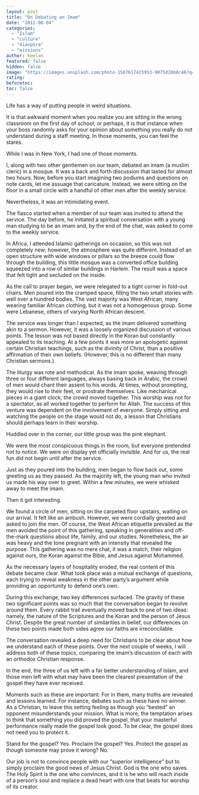 ```yaml
---
layout: post
title: "On Debating an Imam"
date: "2012-06-04"
categories: 
  - "Islam"
  - "culture"
  - "diaspora"
  - "missions"
author: keelan
featured: false
hidden: false
image: "https://images.unsplash.com/photo-1587617425953-9075d28b8c46?q=80&w=1470&auto=format&fit=crop&ixlib=rb-4.1.0&ixid=M3wxMjA3fDB8MHxwaG90by1wYWdlfHx8fGVufDB8fHx8fA%3D%3D"
rating:
beforetoc:
toc: false
---
```


Life has a way of putting people in weird situations.

It is that awkward moment when you realize you are sitting in the wrong classroom on the first day of school, or perhaps, it is that instance when your boss randomly asks for your opinion about something you really do not understand during a staff meeting. In those moments, you can feel the stares.

While I was in New York, I had one of those moments.

I, along with two other gentlemen on our team, debated an imam (a muslim cleric) in a mosque. It was a back and forth discussion that lasted for almost two hours. Now, before you start imagining two podiums and questions on note cards, let me assuage that caricature. Instead, we were sitting on the floor in a small circle with a handful of other men after the weekly service.

Nevertheless, it was an intimidating event.

The fiasco started when a member of our team was invited to attend the service. The day before, he initiated a spiritual conversation with a young man studying to be an imam and, by the end of the chat, was asked to come to the weekly service.

In Africa, I attended Islamic gatherings on occasion, so this was not completely new; however, the atmosphere was quite different. Instead of an open structure with wide windows or pillars so the breeze could flow through the building, this little mosque was a converted office building squeezed into a row of similar buildings in Harlem. The result was a space that felt tight and secluded on the inside.

As the call to prayer began, we were relegated to a tight corner in fold-out chairs. Men poured into the cramped space, filling the two small stories with well over a hundred bodies. The vast majority was West African, many wearing familiar African clothing, but it was not a homogenous group. Some were Lebanese, others of varying North African descent.

The service was longer than I expected, as the imam delivered something akin to a sermon. However, it was a loosely organized discussion of various points. The lesson was not based directly in the Koran but constantly appealed to its teaching. At a few points it was more an apologetic against certain Christian teachings, such as the divinity of Christ, than a positive affirmation of their own beliefs. (However, this is no different than many Christian sermons.)

The liturgy was rote and methodical. As the imam spoke, weaving through three or four different languages, always basing back in Arabic, the crowd of men would chant their assent to his words. At times, without prompting, they would rise to their feet, or prostrate themselves. Like mechanical pieces in a giant clock, the crowd moved together. This worship was not for a spectator, as all worked together to perform for Allah. The success of this venture was dependent on the involvement of everyone. Simply sitting and watching the people on the stage would not do, a lesson that Christians should perhaps learn in their worship.

Huddled over in the corner, our little group was the pink elephant.

We were the most conspicuous things in the room, but everyone pretended not to notice. We were on display yet officially invisible. And for us, the real fun did not begin until after the service.

Just as they poured into the building, men began to flow back out, some greeting us as they passed. As the majority left, the young man who invited us made his way over to greet. Within a few minutes, we were whisked away to meet the imam.

Then it got interesting.

We found a circle of men, sitting on the carpeted floor upstairs, waiting on our arrival. It felt like an ambush. However, we were cordially greeted and asked to join the men. Of course, the West African etiquette prevailed as the men avoided the point of this gathering, speaking in generalities and off-the-mark questions about life, family, and our studies. Nonetheless, the air was heavy and the tone pregnant with an intensity that revealed the purpose. This gathering was no mere chat, it was a match, their religion against ours, the Koran against the Bible, and Jesus against Mohammed.

As the necessary layers of hospitality eroded, the real content of this debate became clear. What took place was a mutual exchange of questions, each trying to reveal weakness in the other party’s argument while providing an opportunity to defend one’s own.

During this exchange, two key differences surfaced. The gravity of these two significant points was so much that the conversation began to revolve around them. Every rabbit trail eventually moved back to one of two ideas: namely, the nature of the Scriptures and the Koran and the person of Jesus Christ. Despite the great number of similarities in belief, our differences on these two points made both sides agree our faiths are irreconcilable.

The conversation revealed a deep need for Christians to be clear about how we understand each of these points. Over the next couple of weeks, I will address both of these topics, comparing the imam’s discussion of each with an orthodox Christian response.

In the end, the three of us left with a far better understanding of Islam, and those men left with what may have been the clearest presentation of the gospel they have ever received.

Moments such as these are important. For in them, many truths are revealed and lessons learned. For instance, debates such as these have no winner. As a Christian, to leave this setting feeling as though you “bested” an opponent misunderstands your mission. What is more, the temptation arises to think that something you did proved the gospel, that your masterful performance really made the gospel look good. To be clear, the gospel does not need you to protect it.

Stand for the gospel? Yes. Proclaim the gospel? Yes. Protect the gospel as though someone may prove it wrong? No.

Our job is not to convince people with our “superior intelligence” but to simply proclaim the good news of Jesus Christ. God is the one who saves. The Holy Spirit is the one who convinces, and it is he who will reach inside of a person’s soul and replace a dead heart with one that beats for worship of its creator.